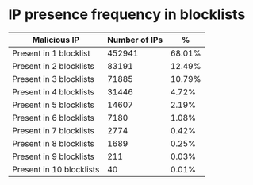 # IP presence frequency in blocklists
| Malicious IP | Number of IPs | % |
|----|----|----|
| Present in 1 blocklist | 452941 | 68.01% |
| Present in 2 blocklists | 83191 | 12.49% |
| Present in 3 blocklists | 71885 | 10.79% |
| Present in 4 blocklists | 31446 | 4.72% |
| Present in 5 blocklists | 14607 | 2.19% |
| Present in 6 blocklists | 7180 | 1.08% |
| Present in 7 blocklists | 2774 | 0.42% |
| Present in 8 blocklists | 1689 | 0.25% |
| Present in 9 blocklists | 211 | 0.03% |
| Present in 10 blocklists | 40 | 0.01% |

